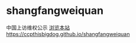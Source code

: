 # shangfangweiquan
中国上访维权公示
[浏览本站https://ccpthisbigdog.github.io/shangfangweiquan](https://ccpthisbigdog.github.io/shangfangweiquan/)
